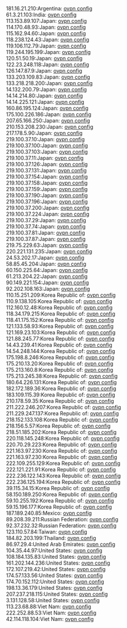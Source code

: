 181.16.21.210:Argentina: [ovpn config](vpn/181_16_21_210.ovpn)  
61.3.21.103:India: [ovpn config](vpn/61_3_21_103.ovpn)  
113.153.89.107:Japan: [ovpn config](vpn/113_153_89_107.ovpn)  
114.170.48.93:Japan: [ovpn config](vpn/114_170_48_93.ovpn)  
115.162.94.60:Japan: [ovpn config](vpn/115_162_94_60.ovpn)  
118.238.124.43:Japan: [ovpn config](vpn/118_238_124_43.ovpn)  
119.106.112.79:Japan: [ovpn config](vpn/119_106_112_79.ovpn)  
119.244.195.199:Japan: [ovpn config](vpn/119_244_195_199.ovpn)  
120.51.50.19:Japan: [ovpn config](vpn/120_51_50_19.ovpn)  
122.23.248.118:Japan: [ovpn config](vpn/122_23_248_118.ovpn)  
126.147.87.9:Japan: [ovpn config](vpn/126_147_87_9.ovpn)  
133.203.109.83:Japan: [ovpn config](vpn/133_203_109_83.ovpn)  
133.218.218.200:Japan: [ovpn config](vpn/133_218_218_200.ovpn)  
14.132.200.79:Japan: [ovpn config](vpn/14_132_200_79.ovpn)  
14.14.214.80:Japan: [ovpn config](vpn/14_14_214_80.ovpn)  
14.14.225.121:Japan: [ovpn config](vpn/14_14_225_121.ovpn)  
160.86.195.124:Japan: [ovpn config](vpn/160_86_195_124.ovpn)  
175.100.226.186:Japan: [ovpn config](vpn/175_100_226_186.ovpn)  
207.65.166.250:Japan: [ovpn config](vpn/207_65_166_250.ovpn)  
210.153.208.230:Japan: [ovpn config](vpn/210_153_208_230.ovpn)  
217.178.5.90:Japan: [ovpn config](vpn/217_178_5_90.ovpn)  
219.100.37.10:Japan: [ovpn config](vpn/219_100_37_10.ovpn)  
219.100.37.100:Japan: [ovpn config](vpn/219_100_37_100.ovpn)  
219.100.37.103:Japan: [ovpn config](vpn/219_100_37_103.ovpn)  
219.100.37.11:Japan: [ovpn config](vpn/219_100_37_11.ovpn)  
219.100.37.126:Japan: [ovpn config](vpn/219_100_37_126.ovpn)  
219.100.37.131:Japan: [ovpn config](vpn/219_100_37_131.ovpn)  
219.100.37.154:Japan: [ovpn config](vpn/219_100_37_154.ovpn)  
219.100.37.158:Japan: [ovpn config](vpn/219_100_37_158.ovpn)  
219.100.37.159:Japan: [ovpn config](vpn/219_100_37_159.ovpn)  
219.100.37.190:Japan: [ovpn config](vpn/219_100_37_190.ovpn)  
219.100.37.196:Japan: [ovpn config](vpn/219_100_37_196.ovpn)  
219.100.37.200:Japan: [ovpn config](vpn/219_100_37_200.ovpn)  
219.100.37.224:Japan: [ovpn config](vpn/219_100_37_224.ovpn)  
219.100.37.29:Japan: [ovpn config](vpn/219_100_37_29.ovpn)  
219.100.37.74:Japan: [ovpn config](vpn/219_100_37_74.ovpn)  
219.100.37.81:Japan: [ovpn config](vpn/219_100_37_81.ovpn)  
219.100.37.87:Japan: [ovpn config](vpn/219_100_37_87.ovpn)  
219.75.229.63:Japan: [ovpn config](vpn/219_75_229_63.ovpn)  
220.221.131.235:Japan: [ovpn config](vpn/220_221_131_235.ovpn)  
24.53.202.17:Japan: [ovpn config](vpn/24_53_202_17.ovpn)  
58.85.45.204:Japan: [ovpn config](vpn/58_85_45_204.ovpn)  
60.150.225.64:Japan: [ovpn config](vpn/60_150_225_64.ovpn)  
61.213.204.22:Japan: [ovpn config](vpn/61_213_204_22.ovpn)  
90.149.221.154:Japan: [ovpn config](vpn/90_149_221_154.ovpn)  
92.202.108.163:Japan: [ovpn config](vpn/92_202_108_163.ovpn)  
110.15.251.209:Korea Republic of: [ovpn config](vpn/110_15_251_209.ovpn)  
110.9.138.105:Korea Republic of: [ovpn config](vpn/110_9_138_105.ovpn)  
112.160.12.48:Korea Republic of: [ovpn config](vpn/112_160_12_48.ovpn)  
118.34.179.215:Korea Republic of: [ovpn config](vpn/118_34_179_215.ovpn)  
118.41.175.152:Korea Republic of: [ovpn config](vpn/118_41_175_152.ovpn)  
121.133.58.93:Korea Republic of: [ovpn config](vpn/121_133_58_93.ovpn)  
121.169.23.103:Korea Republic of: [ovpn config](vpn/121_169_23_103.ovpn)  
121.88.245.77:Korea Republic of: [ovpn config](vpn/121_88_245_77.ovpn)  
14.43.239.41:Korea Republic of: [ovpn config](vpn/14_43_239_41.ovpn)  
14.54.248.144:Korea Republic of: [ovpn config](vpn/14_54_248_144.ovpn)  
175.198.8.246:Korea Republic of: [ovpn config](vpn/175_198_8_246.ovpn)  
175.210.13.20:Korea Republic of: [ovpn config](vpn/175_210_13_20.ovpn)  
175.213.160.8:Korea Republic of: [ovpn config](vpn/175_213_160_8.ovpn)  
175.213.245.38:Korea Republic of: [ovpn config](vpn/175_213_245_38.ovpn)  
180.64.226.131:Korea Republic of: [ovpn config](vpn/180_64_226_131.ovpn)  
182.172.189.36:Korea Republic of: [ovpn config](vpn/182_172_189_36.ovpn)  
183.109.115.39:Korea Republic of: [ovpn config](vpn/183_109_115_39.ovpn)  
210.178.59.35:Korea Republic of: [ovpn config](vpn/210_178_59_35.ovpn)  
211.222.246.207:Korea Republic of: [ovpn config](vpn/211_222_246_207.ovpn)  
211.229.247.137:Korea Republic of: [ovpn config](vpn/211_229_247_137.ovpn)  
218.152.133.108:Korea Republic of: [ovpn config](vpn/218_152_133_108.ovpn)  
218.156.5.57:Korea Republic of: [ovpn config](vpn/218_156_5_57.ovpn)  
218.51.185.202:Korea Republic of: [ovpn config](vpn/218_51_185_202.ovpn)  
220.118.145.248:Korea Republic of: [ovpn config](vpn/220_118_145_248.ovpn)  
220.70.29.223:Korea Republic of: [ovpn config](vpn/220_70_29_223.ovpn)  
221.163.97.230:Korea Republic of: [ovpn config](vpn/221_163_97_230.ovpn)  
221.163.97.230:Korea Republic of: [ovpn config](vpn/221_163_97_230.ovpn)  
222.109.255.129:Korea Republic of: [ovpn config](vpn/222_109_255_129.ovpn)  
222.121.221.91:Korea Republic of: [ovpn config](vpn/222_121_221_91.ovpn)  
222.236.122.143:Korea Republic of: [ovpn config](vpn/222_236_122_143.ovpn)  
222.236.125.194:Korea Republic of: [ovpn config](vpn/222_236_125_194.ovpn)  
39.115.34.15:Korea Republic of: [ovpn config](vpn/39_115_34_15.ovpn)  
58.150.189.250:Korea Republic of: [ovpn config](vpn/58_150_189_250.ovpn)  
59.10.255.192:Korea Republic of: [ovpn config](vpn/59_10_255_192.ovpn)  
59.15.196.177:Korea Republic of: [ovpn config](vpn/59_15_196_177.ovpn)  
187.189.240.85:Mexico: [ovpn config](vpn/187_189_240_85.ovpn)  
89.208.39.211:Russian Federation: [ovpn config](vpn/89_208_39_211.ovpn)  
92.37.232.32:Russian Federation: [ovpn config](vpn/92_37_232_32.ovpn)  
123.110.57.84:Taiwan: [ovpn config](vpn/123_110_57_84.ovpn)  
184.82.203.199:Thailand: [ovpn config](vpn/184_82_203_199.ovpn)  
86.97.29.4:United Arab Emirates: [ovpn config](vpn/86_97_29_4.ovpn)  
104.35.44.97:United States: [ovpn config](vpn/104_35_44_97.ovpn)  
108.184.135.83:United States: [ovpn config](vpn/108_184_135_83.ovpn)  
161.202.144.236:United States: [ovpn config](vpn/161_202_144_236.ovpn)  
172.107.219.42:United States: [ovpn config](vpn/172_107_219_42.ovpn)  
174.57.133.56:United States: [ovpn config](vpn/174_57_133_56.ovpn)  
174.70.152.112:United States: [ovpn config](vpn/174_70_152_112.ovpn)  
198.13.36.179:United States: [ovpn config](vpn/198_13_36_179.ovpn)  
207.237.218.115:United States: [ovpn config](vpn/207_237_218_115.ovpn)  
3.131.128.58:United States: [ovpn config](vpn/3_131_128_58.ovpn)  
113.23.68.88:Viet Nam: [ovpn config](vpn/113_23_68_88.ovpn)  
222.252.88.53:Viet Nam: [ovpn config](vpn/222_252_88_53.ovpn)  
42.114.118.104:Viet Nam: [ovpn config](vpn/42_114_118_104.ovpn)  
